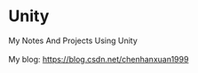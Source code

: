 # Unity
My Notes And Projects Using Unity  
&nbsp;  
My blog: https://blog.csdn.net/chenhanxuan1999  



